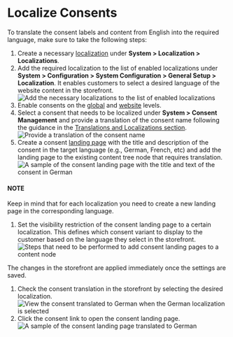 <a id="user-guide-consents-localizing-consents"></a>

# Localize Consents

To translate the consent labels and content from English into the required language, make sure to take the following steps:

1. Create a necessary [localization](../../../back-office/system/localization/localizations/index.md#localization-localizations) under **System > Localization > Localizations**.
2. Add the required localization to the list of enabled localizations under **System > Configuration > System Configuration > General Setup > Localization**. It enables customers to select a desired language of the website content in the storefront.
   ![Add the necessary localizations to the list of enabled localizations](user/img/system/consents/consents_enabled_localization.png)
3. Enable consents on the [global](../../../back-office/system/configuration/commerce/customer/global-interactions.md#admin-guide-commerce-configuration-customers-consents-enable-globally) and [website](../../../back-office/system/websites/web-configuration/commerce/customers/website-interactions.md#admin-guide-commerce-configuration-customers-consents-enable-website) levels.
4. Select a consent that needs to be localized under **System > Consent Management** and provide a translation of the consent name following the guidance in the [Translations and Localizations section](../../../back-office/system/configuration/system/general-setup/global-localization.md#localization-localization).
   ![Provide a translation of the consent name](user/img/system/consents/translate_consent_name.png)
5. Create a consent [landing page](add-consent.md#user-guide-consents-add) with the title and description of the consent in the target language (e.g., German, French, etc) and add the landing page to the existing content tree node that requires translation.
   ![A sample of the consent landing page with the title and text of the consent in German](user/img/system/consents/create_landing_page_german.png)

#### NOTE
Keep in mind that for each localization you need to create a new landing page in the corresponding language.

1. Set the visibility restriction of the consent landing page to a certain localization. This defines which consent variant to display to the customer based on the language they select in the storefront.
   ![Steps that need to be performed to add consent landing pages to a content node](user/img/system/consents/add_landing_pages_to_consents.png)

The changes in the storefront are applied immediately once the settings are saved.

1. Check the consent translation in the storefront by selecting the desired localization.
   ![View the consent translated to German when the German localization is selected](user/img/system/consents/german_consent.png)
2. Click the consent link to open the consent landing page.
   ![A sample of the consent landing page translated to German](user/img/system/consents/german_consent_example.png)
